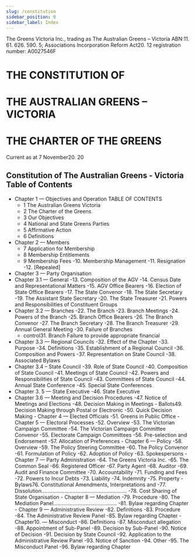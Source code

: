 ```yaml
---
slug: /constitution
sidebar_position: 0
sidebar_label: Index
---
```


The Greens Victoria Inc., trading as The Australian Greens _–_ Victoria
ABN:11. 61. 626. 590. 5; Associations Incorporation Reform Act20. 12 registration number: A0027546F

# THE CONSTITUTION OF

# THE AUSTRALIAN GREENS – VICTORIA

# THE CHARTER OF THE GREENS


Current as at 7 November20. 20


## Constitution of The Australian Greens - Victoria Table of Contents

- Chapter 1 — Objectives and Operation TABLE OF CONTENTS
   - 1 The Australian Greens Victoria
   - 2 The Charter of the Greens
   - 3 Our Objectives
   - 4 National and State Greens Parties
   - 5 Affirmative Action
   - 6 Definitions
- Chapter 2 — Members
   - 7 Application for Membership
   - 8 Membership Entitlements
   - 9 Membership Fees
   -10.  Membership Management
   -11.  Resignation
   -12.  [Repealed]
- Chapter 3 — Party Organisation
- Chapter 3.1 — General
   -13.  Composition of the AGV
   -14.  Census Date and Representational Matters
   -15.  AGV Office Bearers
   -16.  Election of State Office Bearers
   -17.  The State Convenor
   -18.  The State Secretary
   -19.  The Assistant State Secretary
   -20.  The State Treasurer
   -21.  Powers and Responsibilities of Constituent Groups
- Chapter 3.2 — Branches
   -22.  The Branch
   -23.  Branch Meetings
   -24.  Powers of the Branch
   -25.  Branch Office Bearers
   -26.  The Branch Convenor
   -27.  The Branch Secretary
   -28.  The Branch Treasurer
   -29.  Annual General Meeting
   -30.  Failure of Branches
   - control31.  Branch Failure to provide appropriate financial
- Chapter 3.3 — Regional Councils
   -32.  Effect of the Chapter
   -33.  Purpose
   -34.  Definitions
   -35.  Establishment of a Regional Council
   -36.  Composition and Powers
   -37.  Representation on State Council
   -38.  Associated Bylaws
- Chapter 3.4 – State Council
   -39.  Role of State Council
   -40.  Composition of State Council
   -41.  Meetings of State Council
   -42.  Powers and Responsibilities of State Council
   -43.  Committees of State Council
   -44.  Annual State Conference
   -45.  Special State Conferences
- Chapter 3. 5 — State Executive
   -46.  State Executive
- Chapter 3.6 — Meeting and Decision Procedures
   -47.  Notice of Meetings and Elections
   -48.  Decision Making in Meetings
         - Ballots49.  Decision Making through Postal or Electronic
         -50.  Quick Decision Making
      - Chapter 4 — Elected Officials
         -51.  Greens in Public Office
      - Chapter 5 — Electoral Processes
         -52.  Overview
         -53.  The Victorian Campaign Committee
         -54.  The Victorian Campaign Committee Convenor
         -55.  Electorate Campaign Committees
         -56.  Pre-selection and Endorsement
         -57.  Allocation of Preferences
      - Chapter 6 — Policy
         -58.  Overview
         -59.  The Policy Steering Committee
         -60.  The Policy Convenor
         -61.  Formulation of Policy
         -62.  Adoption of Policy
         -63.  Spokespersons
      - Chapter 7 — Party Administration
         -64.  The Greens Victoria Inc.
         -65.  The Common Seal
         -66.  Registered Officer
         -67.  Party Agent
         -68.  Auditor
         -69.  Audit and Finance Committee
         -70.  Accountability
         -71.  Funding and Fees
         -72.  Powers to Incur Debts
         -73.  Liability
         -74.  Indemnity
         -75.  Property
         - Bylaws76.  Constitutional Amendments, Interpretations and
         -77.  Dissolution..........................................................
         -78.  Cost Sharing of State Organisation
      - Chapter 8 — Mediation
         -79.  Procedure
         -80.  The Mediation Panel...........................................
         -81.  Bylaw regarding Chapter
      - Chapter 9 — Administrative Review
         -82.  Definitions
         -83.  Procedure
         -84.  The Administrative Review Panel
         -85.  Bylaw regarding Chapter
      - Chapter10.  — Misconduct
         -86.  Definitions
         -87.  Misconduct allegation
         -88.  Appointment of Sub-Panel
         -89.  Decision by Sub-Panel
         -90.  Notice of Decision
         -91.  Decision by State Council
         -92.  Application to the Administrative Review Panel
         -93.  Notice of Sanction
         -94.  Other
         -95.  The Misconduct Panel
         -96.  Bylaw regarding Chapter
